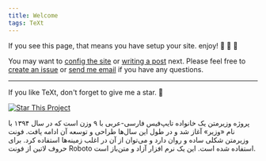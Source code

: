 ```yaml
---
title: Welcome
tags: TeXt
---
```


If you see this page, that means you have setup your site. enjoy! :ghost: :ghost: :ghost:

You may want to [config the site](https://kitian616.github.io/jekyll-TeXt-theme/docs/en/configuration) or [writing a post](https://kitian616.github.io/jekyll-TeXt-theme/docs/en/writing-posts) next. Please feel free to [create an issue](https://github.com/kitian616/jekyll-TeXt-theme/issues) or [send me email](mailto:kitian616@outlook.com) if you have any questions.

<!--more-->

---

If you like TeXt, don't forget to give me a star. :star2:

[![Star This Project](https://img.shields.io/github/stars/kitian616/jekyll-TeXt-theme.svg?label=Stars&style=social)](https://github.com/kitian616/jekyll-TeXt-theme/)


پروژه وزیرمتن یک خانواده تایپ‌فیس فارسی-عربی با ۹ وزن است که در سال ۱۳۹۴ با نام «وزیر» آغاز شد و در طول این سال‌ها طراحی و توسعه آن ادامه یافت. فونت وزیرمتن شکلی ساده و روان دارد و می‌توان از آن در اغلب زمینه‌ها استفاده کرد. برای حروف لاتین از فونت Roboto استفاده شده است. این یک نرم افزار آزاد و متن‌باز است.
